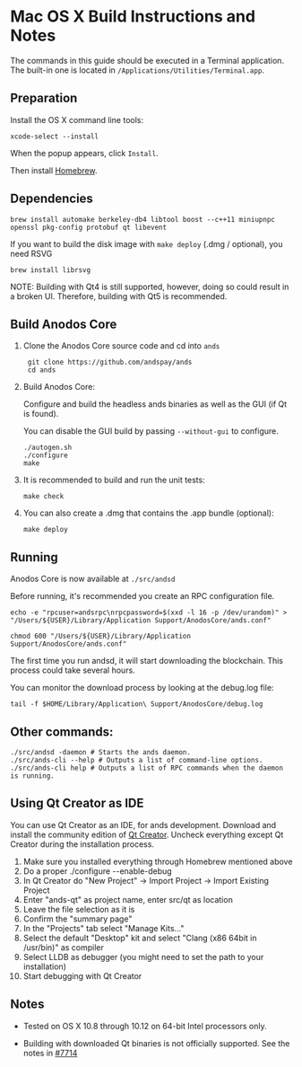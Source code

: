 Mac OS X Build Instructions and Notes
====================================
The commands in this guide should be executed in a Terminal application.
The built-in one is located in `/Applications/Utilities/Terminal.app`.

Preparation
-----------
Install the OS X command line tools:

`xcode-select --install`

When the popup appears, click `Install`.

Then install [Homebrew](https://brew.sh).

Dependencies
----------------------

    brew install automake berkeley-db4 libtool boost --c++11 miniupnpc openssl pkg-config protobuf qt libevent

If you want to build the disk image with `make deploy` (.dmg / optional), you need RSVG

    brew install librsvg

NOTE: Building with Qt4 is still supported, however, doing so could result in a broken UI. Therefore, building with Qt5 is recommended.

Build Anodos Core
------------------------

1. Clone the Anodos Core source code and cd into `ands`

        git clone https://github.com/andspay/ands
        cd ands

2.  Build Anodos Core:

    Configure and build the headless ands binaries as well as the GUI (if Qt is found).

    You can disable the GUI build by passing `--without-gui` to configure.

        ./autogen.sh
        ./configure
        make

3.  It is recommended to build and run the unit tests:

        make check

4.  You can also create a .dmg that contains the .app bundle (optional):

        make deploy

Running
-------

Anodos Core is now available at `./src/andsd`

Before running, it's recommended you create an RPC configuration file.

    echo -e "rpcuser=andsrpc\nrpcpassword=$(xxd -l 16 -p /dev/urandom)" > "/Users/${USER}/Library/Application Support/AnodosCore/ands.conf"

    chmod 600 "/Users/${USER}/Library/Application Support/AnodosCore/ands.conf"

The first time you run andsd, it will start downloading the blockchain. This process could take several hours.

You can monitor the download process by looking at the debug.log file:

    tail -f $HOME/Library/Application\ Support/AnodosCore/debug.log

Other commands:
-------

    ./src/andsd -daemon # Starts the ands daemon.
    ./src/ands-cli --help # Outputs a list of command-line options.
    ./src/ands-cli help # Outputs a list of RPC commands when the daemon is running.

Using Qt Creator as IDE
------------------------
You can use Qt Creator as an IDE, for ands development.
Download and install the community edition of [Qt Creator](https://www.qt.io/download/).
Uncheck everything except Qt Creator during the installation process.

1. Make sure you installed everything through Homebrew mentioned above
2. Do a proper ./configure --enable-debug
3. In Qt Creator do "New Project" -> Import Project -> Import Existing Project
4. Enter "ands-qt" as project name, enter src/qt as location
5. Leave the file selection as it is
6. Confirm the "summary page"
7. In the "Projects" tab select "Manage Kits..."
8. Select the default "Desktop" kit and select "Clang (x86 64bit in /usr/bin)" as compiler
9. Select LLDB as debugger (you might need to set the path to your installation)
10. Start debugging with Qt Creator

Notes
-----

* Tested on OS X 10.8 through 10.12 on 64-bit Intel processors only.

* Building with downloaded Qt binaries is not officially supported. See the notes in [#7714](https://github.com/bitcoin/bitcoin/issues/7714)
